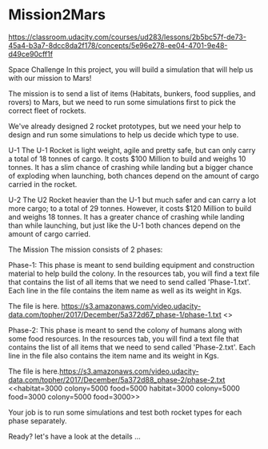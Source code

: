 # Mission2Mars
https://classroom.udacity.com/courses/ud283/lessons/2b5bc57f-de73-45a4-b3a7-8dcc8da2f178/concepts/5e96e278-ee04-4701-9e48-d49ce90cff1f

Space Challenge
In this project, you will build a simulation that will help us with our mission to Mars!

The mission is to send a list of items (Habitats, bunkers, food supplies, and rovers) to Mars, but we need to run some simulations first to pick the correct fleet of rockets.

We've already designed 2 rocket prototypes, but we need your help to design and run some simulations to help us decide which type to use.

U-1
The U-1 Rocket is light weight, agile and pretty safe, but can only carry a total of 18 tonnes of cargo. It costs $100 Million to build and weighs 10 tonnes. It has a slim chance of crashing while landing but a bigger chance of exploding when launching, both chances depend on the amount of cargo carried in the rocket.

U-2
The U2 Rocket heavier than the U-1 but much safer and can carry a lot more cargo; to a total of 29 tonnes. However, it costs $120 Million to build and weighs 18 tonnes. It has a greater chance of crashing while landing than while launching, but just like the U-1 both chances depend on the amount of cargo carried.

The Mission
The mission consists of 2 phases:

Phase-1:
This phase is meant to send building equipment and construction material to help build the colony. In the resources tab, you will find a text file that contains the list of all items that we need to send called 'Phase-1.txt'. Each line in the file contains the item name as well as its weight in Kgs.

The file is here. https://s3.amazonaws.com/video.udacity-data.com/topher/2017/December/5a372d67_phase-1/phase-1.txt
<<building tools=2000
building tools=2000
building tools=2000
building tools=5000
building tools=5000
building tools=2000
building tools=1000
building tools=5000
building tools=6000
shelter equipment=5000
construction equipment=5000
plants=1000
steel=8000
books=1000
water=5000>>

Phase-2:
This phase is meant to send the colony of humans along with some food resources. In the resources tab, you will find a text file that contains the list of all items that we need to send called 'Phase-2.txt'. Each line in the file also contains the item name and its weight in Kgs.

The file is here.https://s3.amazonaws.com/video.udacity-data.com/topher/2017/December/5a372d88_phase-2/phase-2.txt
<<habitat=3000
colony=5000
food=5000
habitat=3000
colony=5000
food=3000
colony=5000
food=3000>>

Your job is to run some simulations and test both rocket types for each phase separately.

Ready? let's have a look at the details ...
